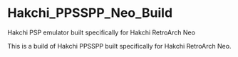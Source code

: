 # Hakchi_PPSSPP_Neo_Build
Hakchi PSP emulator built specifically for Hakchi RetroArch Neo

This is a build of Hakchi PPSSPP built specifically for Hakchi RetroArch Neo. 
